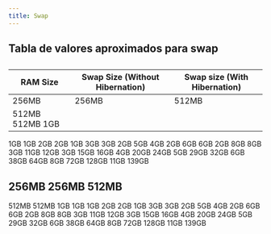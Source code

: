 ```yaml
---
title: Swap
---
```


## Tabla de valores aproximados para swap
## 
|RAM Size|Swap Size (Without Hibernation)|Swap size (With Hibernation)|
|--|--|--|
|256MB|256MB|512MB|
| 512MB	 512MB	 1GB
 1GB	 1GB	 2GB
 2GB	 1GB	 3GB
 3GB	 2GB	 5GB
 4GB	 2GB	 6GB
 6GB	 2GB	 8GB
 8GB	 3GB	 11GB
 12GB	 3GB	 15GB
 16GB	 4GB	 20GB
 24GB	 5GB	 29GB
 32GB	 6GB	 38GB
 64GB	 8GB	 72GB
 128GB	 11GB	 139GB
## 256MB	 256MB	 512MB
 512MB	 512MB	 1GB
 1GB	 1GB	 2GB
 2GB	 1GB	 3GB
 3GB	 2GB	 5GB
 4GB	 2GB	 6GB
 6GB	 2GB	 8GB
 8GB	 3GB	 11GB
 12GB	 3GB	 15GB
 16GB	 4GB	 20GB
 24GB	 5GB	 29GB
 32GB	 6GB	 38GB
 64GB	 8GB	 72GB
 128GB	 11GB	 139GB
##
##
